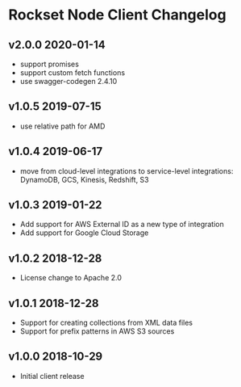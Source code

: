 # Rockset Node Client Changelog

## v2.0.0 2020-01-14
- support promises
- support custom fetch functions
- use swagger-codegen 2.4.10

## v1.0.5 2019-07-15
- use relative path for AMD

## v1.0.4 2019-06-17
- move from cloud-level integrations to service-level integrations: DynamoDB, GCS, Kinesis, Redshift, S3

## v1.0.3 2019-01-22
- Add support for AWS External ID as a new type of integration
- Add support for Google Cloud Storage

## v1.0.2 2018-12-28
- License change to Apache 2.0

## v1.0.1 2018-12-28
- Support for creating collections from XML data files
- Support for prefix patterns in AWS S3 sources

## v1.0.0 2018-10-29
- Initial client release
